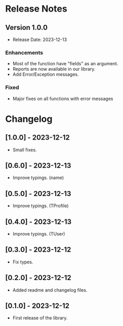 # Release Notes

## Version 1.0.0
- Release Date: 2023-12-13

### Enhancements
- Most of the function have "fields" as an argument.
- Reports are now available in our library. 
- Add Error/Exception messages.

### Fixed
- Major fixes on all functions with error messages


# Changelog

## [1.0.0] - 2023-12-12
- Small fixes.

## [0.6.0] - 2023-12-13
- Improve typings. (name)

## [0.5.0] - 2023-12-13
- Improve typings. (TProfile)

## [0.4.0] - 2023-12-13
- Improve typings. (TUser)

## [0.3.0] - 2023-12-12
- Fix types.

## [0.2.0] - 2023-12-12
- Added readme and changelog files.

## [0.1.0] - 2023-12-12
- First release of the library.


